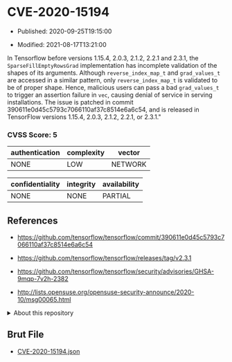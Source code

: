 # CVE-2020-15194

- Published: 2020-09-25T19:15:00

- Modified: 2021-08-17T13:21:00

In Tensorflow before versions 1.15.4, 2.0.3, 2.1.2, 2.2.1 and 2.3.1, the `SparseFillEmptyRowsGrad` implementation has incomplete validation of the shapes of its arguments. Although `reverse_index_map_t` and `grad_values_t` are accessed in a similar pattern, only `reverse_index_map_t` is validated to be of proper shape. Hence, malicious users can pass a bad `grad_values_t` to trigger an assertion failure in `vec`, causing denial of service in serving installations. The issue is patched in commit 390611e0d45c5793c7066110af37c8514e6a6c54, and is released in TensorFlow versions 1.15.4, 2.0.3, 2.1.2, 2.2.1, or 2.3.1."

### CVSS Score: **5**

| authentication | complexity | vector |
| --- | --- | --- |
| NONE | LOW | NETWORK |

| confidentiality | integrity | availability |
| --- | --- | --- |
| NONE | NONE | PARTIAL |

## References

* https://github.com/tensorflow/tensorflow/commit/390611e0d45c5793c7066110af37c8514e6a6c54

* https://github.com/tensorflow/tensorflow/releases/tag/v2.3.1

* https://github.com/tensorflow/tensorflow/security/advisories/GHSA-9mqp-7v2h-2382

* http://lists.opensuse.org/opensuse-security-announce/2020-10/msg00065.html

<details>
<summary>About this repository</summary> 

  This repository is part of the project [Live Hack CVE](https://github.com/Live-Hack-CVE). Main website can be found [www.live-hack.org](https://www.live-hack.org) 
  
  Made by [Sn0wAlice](https://github.com/Sn0wAlice) for the people that care about security and need to have a feed of the latest CVEs. Hope you enjoy it, don't forget to star the repo and follow me on [Twitter](https://twitter.com/Sn0wAlice) and [Github](https://github.com/Sn0wAlice). And that is my [personnal website](https://www.alice-snow.me/)

  - [Home Page](https://github.com/Live-Hack-CVE)
  - [Framework](https://github.com/Live-Hack-CVE/cve-framework)
  - [CVE database](https://github.com/Live-Hack-CVE/full_database)
  - [Changelog](https://github.com/Live-Hack-CVE/Changelog)
</details>

## Brut File

* [CVE-2020-15194.json](https://raw.githubusercontent.com/Live-Hack-CVE/full_database/main/cves/2020/CVE-2020-15194.json)

